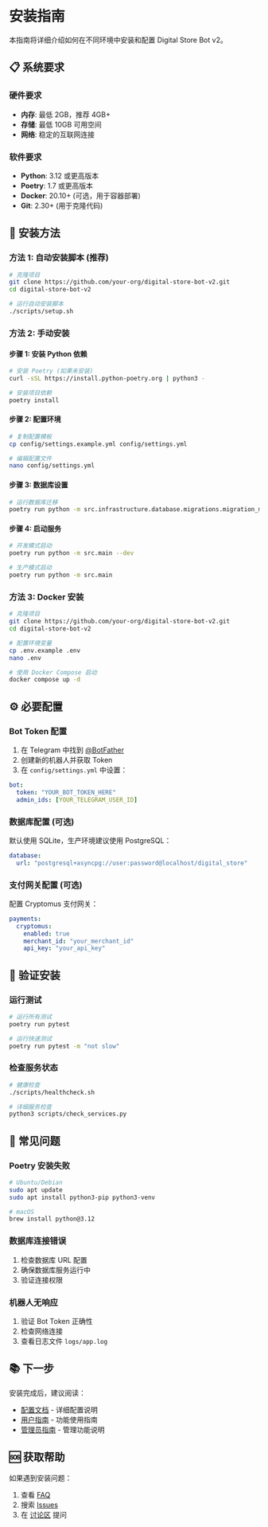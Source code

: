 # 安装指南

本指南将详细介绍如何在不同环境中安装和配置 Digital Store Bot v2。

## 📋 系统要求

### 硬件要求
- **内存**: 最低 2GB，推荐 4GB+
- **存储**: 最低 10GB 可用空间
- **网络**: 稳定的互联网连接

### 软件要求
- **Python**: 3.12 或更高版本
- **Poetry**: 1.7 或更高版本
- **Docker**: 20.10+ (可选，用于容器部署)
- **Git**: 2.30+ (用于克隆代码)

## 🚀 安装方法

### 方法 1: 自动安装脚本 (推荐)

```bash
# 克隆项目
git clone https://github.com/your-org/digital-store-bot-v2.git
cd digital-store-bot-v2

# 运行自动安装脚本
./scripts/setup.sh
```

### 方法 2: 手动安装

#### 步骤 1: 安装 Python 依赖

```bash
# 安装 Poetry (如果未安装)
curl -sSL https://install.python-poetry.org | python3 -

# 安装项目依赖
poetry install
```

#### 步骤 2: 配置环境

```bash
# 复制配置模板
cp config/settings.example.yml config/settings.yml

# 编辑配置文件
nano config/settings.yml
```

#### 步骤 3: 数据库设置

```bash
# 运行数据库迁移
poetry run python -m src.infrastructure.database.migrations.migration_manager upgrade
```

#### 步骤 4: 启动服务

```bash
# 开发模式启动
poetry run python -m src.main --dev

# 生产模式启动
poetry run python -m src.main
```

### 方法 3: Docker 安装

```bash
# 克隆项目
git clone https://github.com/your-org/digital-store-bot-v2.git
cd digital-store-bot-v2

# 配置环境变量
cp .env.example .env
nano .env

# 使用 Docker Compose 启动
docker compose up -d
```

## ⚙️ 必要配置

### Bot Token 配置

1. 在 Telegram 中找到 [@BotFather](https://t.me/BotFather)
2. 创建新的机器人并获取 Token
3. 在 `config/settings.yml` 中设置：

```yaml
bot:
  token: "YOUR_BOT_TOKEN_HERE"
  admin_ids: [YOUR_TELEGRAM_USER_ID]
```

### 数据库配置 (可选)

默认使用 SQLite，生产环境建议使用 PostgreSQL：

```yaml
database:
  url: "postgresql+asyncpg://user:password@localhost/digital_store"
```

### 支付网关配置 (可选)

配置 Cryptomus 支付网关：

```yaml
payments:
  cryptomus:
    enabled: true
    merchant_id: "your_merchant_id"
    api_key: "your_api_key"
```

## 🧪 验证安装

### 运行测试

```bash
# 运行所有测试
poetry run pytest

# 运行快速测试
poetry run pytest -m "not slow"
```

### 检查服务状态

```bash
# 健康检查
./scripts/healthcheck.sh

# 详细服务检查
python3 scripts/check_services.py
```

## 🔧 常见问题

### Poetry 安装失败

```bash
# Ubuntu/Debian
sudo apt update
sudo apt install python3-pip python3-venv

# macOS
brew install python@3.12
```

### 数据库连接错误

1. 检查数据库 URL 配置
2. 确保数据库服务运行中
3. 验证连接权限

### 机器人无响应

1. 验证 Bot Token 正确性
2. 检查网络连接
3. 查看日志文件 `logs/app.log`

## 📚 下一步

安装完成后，建议阅读：

- [配置文档](../configuration/CONFIG_DOCUMENTATION.md) - 详细配置说明
- [用户指南](user-guide.md) - 功能使用指南
- [管理员指南](admin-guide.md) - 管理功能说明

## 🆘 获取帮助

如果遇到安装问题：

1. 查看 [FAQ](faq.md)
2. 搜索 [Issues](https://github.com/your-org/digital-store-bot-v2/issues)
3. 在 [讨论区](https://github.com/your-org/digital-store-bot-v2/discussions) 提问